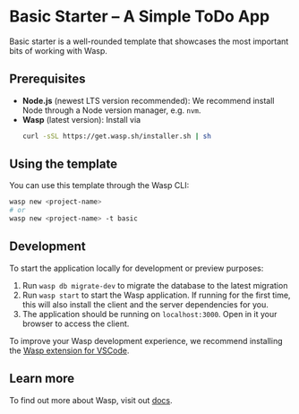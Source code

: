 # Basic Starter – A Simple ToDo App

Basic starter is a well-rounded template that showcases the most important bits of working with Wasp.

## Prerequisites

- **Node.js** (newest LTS version recommended): We recommend install Node through a Node version manager, e.g. `nvm`.
- **Wasp** (latest version): Install via
  ```sh
  curl -sSL https://get.wasp.sh/installer.sh | sh
  ```

## Using the template

You can use this template through the Wasp CLI:

```bash
wasp new <project-name>
# or
wasp new <project-name> -t basic
```

## Development

To start the application locally for development or preview purposes:

1. Run `wasp db migrate-dev` to migrate the database to the latest migration
2. Run `wasp start` to start the Wasp application. If running for the first time, this will also install the client and the server dependencies for you.
3. The application should be running on `localhost:3000`. Open in it your browser to access the client.

To improve your Wasp development experience, we recommend installing the [Wasp extension for VSCode](https://marketplace.visualstudio.com/items?itemName=wasp-lang.wasp).

## Learn more

To find out more about Wasp, visit out [docs](https://wasp.sh/docs).
